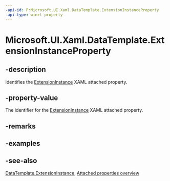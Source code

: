 ```yaml
---
-api-id: P:Microsoft.UI.Xaml.DataTemplate.ExtensionInstanceProperty
-api-type: winrt property
---
```


<!-- Property syntax
public Microsoft.UI.Xaml.DependencyProperty ExtensionInstanceProperty { get; }
-->

# Microsoft.UI.Xaml.DataTemplate.ExtensionInstanceProperty

## -description
Identifies the [ExtensionInstance](datatemplate_extensioninstance.md) XAML attached property.

## -property-value
The identifier for the [ExtensionInstance](datatemplate_extensioninstance.md) XAML attached property.

## -remarks

## -examples

## -see-also

[DataTemplate.ExtensionInstance](datatemplate_extensioninstance.md), [Attached properties overview](/windows/uwp/xaml-platform/attached-properties-overview)
